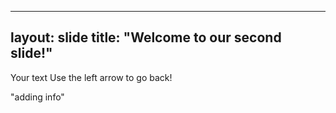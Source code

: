 
---
layout: slide
title: "Welcome to our second slide!"
---
Your text
Use the left arrow to go back!

"adding info"
